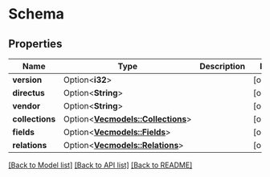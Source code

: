 # Schema

## Properties

Name | Type | Description | Notes
------------ | ------------- | ------------- | -------------
**version** | Option<**i32**> |  | [optional]
**directus** | Option<**String**> |  | [optional]
**vendor** | Option<**String**> |  | [optional]
**collections** | Option<[**Vec<models::Collections>**](Collections.md)> |  | [optional]
**fields** | Option<[**Vec<models::Fields>**](Fields.md)> |  | [optional]
**relations** | Option<[**Vec<models::Relations>**](Relations.md)> |  | [optional]

[[Back to Model list]](../README.md#documentation-for-models) [[Back to API list]](../README.md#documentation-for-api-endpoints) [[Back to README]](../README.md)


